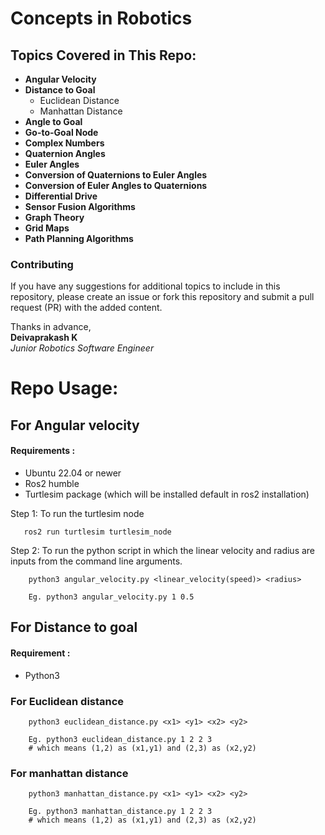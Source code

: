 # Concepts in Robotics

## Topics Covered in This Repo:

- **Angular Velocity**
- **Distance to Goal**  
    - Euclidean Distance  
    - Manhattan Distance
- **Angle to Goal**
- **Go-to-Goal Node**
- **Complex Numbers**
- **Quaternion Angles**
- **Euler Angles**
- **Conversion of Quaternions to Euler Angles**
- **Conversion of Euler Angles to Quaternions**
- **Differential Drive**
- **Sensor Fusion Algorithms**
- **Graph Theory**
- **Grid Maps**
- **Path Planning Algorithms**

### Contributing

If you have any suggestions for additional topics to include in this repository, please create an issue or fork this repository and submit a pull request (PR) with the added content.

Thanks in advance,  
**Deivaprakash K**   
*Junior Robotics Software Engineer*

# Repo Usage:
## For Angular velocity
#### Requirements :
- Ubuntu 22.04 or newer
- Ros2 humble
- Turtlesim package (which will be installed default in ros2 installation)

Step 1: To run the turtlesim node

       ros2 run turtlesim turtlesim_node

Step 2: To run the python script in which the linear velocity and radius are inputs from the command line arguments.
  
        python3 angular_velocity.py <linear_velocity(speed)> <radius>

        Eg. python3 angular_velocity.py 1 0.5

## For Distance to goal

#### Requirement :
- Python3

### For Euclidean distance

        python3 euclidean_distance.py <x1> <y1> <x2> <y2>

        Eg. python3 euclidean_distance.py 1 2 2 3
        # which means (1,2) as (x1,y1) and (2,3) as (x2,y2)

### For manhattan distance

        python3 manhattan_distance.py <x1> <y1> <x2> <y2>

        Eg. python3 manhattan_distance.py 1 2 2 3
        # which means (1,2) as (x1,y1) and (2,3) as (x2,y2)
